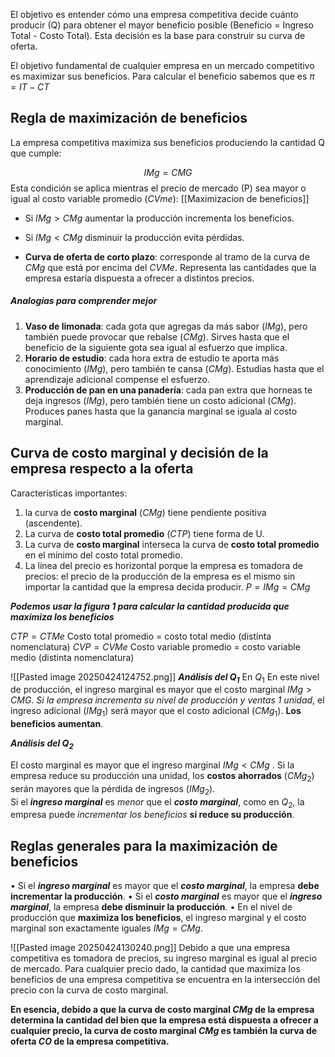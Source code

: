 El objetivo es entender cómo una empresa competitiva decide cuánto producir (Q) para obtener el mayor beneficio posible (Beneficio = Ingreso Total - Costo Total). Esta decisión es la base para construir su curva de oferta. 

El objetivo fundamental de cualquier empresa en un mercado competitivo es maximizar sus beneficios. Para calcular el beneficio sabemos que es $\pi = IT-CT$

## Regla de maximización de beneficios

La empresa competitiva maximiza sus beneficios produciendo la cantidad Q que cumple:

$$IMg=CMG$$
Esta condición se aplica mientras el precio de mercado (P) sea mayor o igual al costo variable promedio ($CVme$): 
[[Maximizacion de beneficios]]
* Si $IMg > CMg$ aumentar la producción incrementa los beneficios.
* Si $IMg < CMg$ disminuir la producción evita pérdidas.

* **Curva de oferta de corto plazo**: corresponde al tramo de la curva de $CMg$ que está por encima del $CVMe$. Representa las cantidades que la empresa estaría dispuesta a ofrecer a distintos precios.

##### Analogías para comprender mejor 

1. **Vaso de limonada**: cada gota que agregas da más sabor ($IMg$), pero también puede provocar que rebalse ($CMg$). Sirves hasta que el beneficio de la siguiente gota sea igual al esfuerzo que implica.
2. **Horario de estudio**: cada hora extra de estudio te aporta más conocimiento ($IMg$), pero también te cansa ($CMg$). Estudias hasta que el aprendizaje adicional compense el esfuerzo.
3. **Producción de pan en una panadería**: cada pan extra que horneas te deja ingresos ($IMg$), pero también tiene un costo adicional ($CMg$). Produces panes hasta que la ganancia marginal se iguala al costo marginal.

## Curva de costo marginal y decisión de la empresa respecto a la oferta

Características importantes: 
1. la curva de **costo marginal** ($CMg$) tiene pendiente positiva (ascendente).
2. La curva de **costo total promedio** ($CTP$) tiene forma de U.
3. La curva de **costo marginal** interseca la curva de **costo total promedio** en el mínimo del costo total promedio. 
4. La línea del precio es horizontal porque la empresa es tomadora de precios: el precio de la producción de la empresa es el mismo sin importar la cantidad que la empresa decida producir. $P=IMg=CMg$


***Podemos usar la figura 1 para calcular la cantidad producida que maximiza los beneficios***

$CTP = CTMe$ $\text{Costo total promedio = costo total medio (distinta nomenclatura)}$
$CVP = CVMe$  $\text{Costo variable promedio = costo variable medio (distinta nomenclatura)}$

![[Pasted image 20250424124752.png]]
***Análisis del $Q_{1}$*** 
En $Q_{1}$ En este nivel de producción, el ingreso marginal es mayor que el costo marginal $IMg > CMG$.
*Si la empresa incrementa su nivel de producción y ventas 1 unidad*, el ingreso adicional ($IMg_{1}$) será mayor que el costo adicional ($CMg_{1}$). **Los beneficios aumentan**.

***Análisis del $Q_{2}$*** 

El costo marginal es mayor que el ingreso marginal $IMg<CMg$ . Si la empresa reduce su producción una unidad, los **costos ahorrados** ($CMg_{2}$) serán mayores que la pérdida de ingresos ($IMg_{2}$).  
Si el ***ingreso marginal*** es *menor* que el ***costo marginal***, como en $Q_{2}$, la empresa puede *incrementar los beneficios* **si reduce su producción**.

## Reglas generales para la maximización de beneficios 

• Si el ***ingreso marginal*** es mayor que el ***costo marginal***, la empresa **debe incrementar la producción**.
• Si el ***costo marginal*** es mayor que el ***ingreso marginal***, la empresa **debe disminuir la producción**.
• En el nivel de producción que **maximiza los beneficios**, el ingreso marginal y el costo marginal son exactamente iguales $IMg=CMg$.

![[Pasted image 20250424130240.png]]
Debido a que una empresa competitiva es tomadora de precios, su ingreso marginal es igual al precio de mercado. Para cualquier precio dado, la cantidad que maximiza los beneficios de una empresa competitiva se encuentra en la intersección del precio con la curva de costo marginal.

**En esencia, debido a que la curva de costo marginal $CMg$ de la empresa determina la cantidad del bien que la empresa está dispuesta a ofrecer a cualquier precio, la curva de costo marginal $CMg$ es también la curva de oferta $CO$ de la empresa competitiva.**


